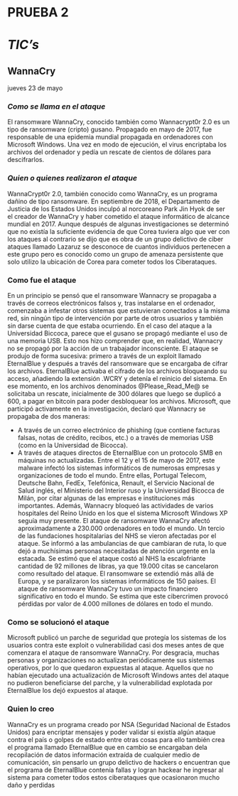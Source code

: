 # PRUEBA 2

# ***TIC’s***
## **WannaCry**

jueves 23 de mayo

### *Como se llama en el ataque*

El ransomware WannaCry, conocido también como Wannacrypt0r 2.0 es un tipo de ransomware (cripto) gusano. Propagado en mayo de 2017, fue responsable de una epidemia mundial propagada en ordenadores con Microsoft Windows. Una vez en modo de ejecución, el virus encriptaba los archivos del ordenador y pedía un rescate de cientos de dólares para descifrarlos.

### *Quien o quienes realizaron el ataque*

WannaCrypt0r 2.0, también conocido como WannaCry, es un programa dañino de tipo ransomware. En septiembre de 2018, el Departamento de Justicia de los Estados Unidos inculpó al norcoreano Park Jin Hyok de ser el creador de WannaCry y haber cometido el ataque informático de alcance mundial en 2017.
Aunque después de algunas investigaciones se determinó que no existía la suficiente evidencia de que Corea tuviera algo que ver con los ataques al contrario se dijo que es obra de un grupo delictivo de ciber ataques llamado Lazaruz se desconoce de cuantos individuos pertenecen a este grupo pero es conocido como un grupo de amenaza persistente que solo utilizo la ubicación de Corea para cometer todos los Ciberataques.  

### Como fue el ataque

En un principio se pensó que el ransomware Wannacry se propagaba a través de correos electrónicos falsos y, tras instalarse en el ordenador, comenzaba a infestar otros sistemas que estuvieran conectados a la misma red, sin ningún tipo de intervención por parte de otros usuarios y también sin darse cuenta de que estaba ocurriendo. En el caso del ataque a la Universidad Biccoca, parece que el gusano se propagó mediante el uso de una memoria USB. Esto nos hizo comprender que, en realidad, Wannacry no se propagó por la acción de un trabajador inconsciente.
El ataque se produjo de forma sucesiva: primero a través de un exploit llamado EternalBlue y después a través del ransomware que se encargaba de cifrar los archivos. EternalBlue activaba el cifrado de los archivos bloqueando su acceso, añadiendo la extensión .WCRY y detenía el reinicio del sistema. En ese momento, en los archivos denominados @Please_Read_Me@ se solicitaba un rescate, inicialmente de 300 dólares que luego se duplicó a 600, a pagar en bitcoin para poder desbloquear los archivos.
Microsoft, que participó activamente en la investigación, declaró que Wannacry se propagaba de dos maneras:
+ A través de un correo electrónico de phishing (que contiene facturas falsas, notas de crédito, recibos, etc.) o a través de memorias USB (como en la Universidad de Bicocca).
+ A través de ataques directos de EternalBlue con un protocolo SMB en máquinas no actualizadas.
Entre el 12 y el 15 de mayo de 2017, este malware infectó los sistemas informáticos de numerosas empresas y organizaciones de todo el mundo. Entre ellas, Portugal Telecom, Deutsche Bahn, FedEx, Telefónica, Renault, el Servicio Nacional de Salud inglés, el Ministerio del Interior ruso y la Universidad Bicocca de Milán, por citar algunas de las empresas e instituciones más importantes. Además, Wannacry bloqueó las actividades de varios hospitales del Reino Unido en los que el sistema Microsoft Windows XP seguía muy presente.
El ataque de ransomware WannaCry afectó aproximadamente a 230.000 ordenadores en todo el mundo.
Un tercio de las fundaciones hospitalarias del NHS se vieron afectadas por el ataque. Se informó a las ambulancias de que cambiaran de ruta, lo que dejó a muchísimas personas necesitadas de atención urgente en la estacada. Se estimó que el ataque costó al NHS la escalofriante cantidad de 92 millones de libras, ya que 19.000 citas se cancelaron como resultado del ataque.
El ransomware se extendió más allá de Europa, y se paralizaron los sistemas informáticos de 150 países. El ataque de ransomware WannaCry tuvo un impacto financiero significativo en todo el mundo. Se estima que este cibercrimen provocó pérdidas por valor de 4.000 millones de dólares en todo el mundo.

### Como se solucionó el ataque

Microsoft publicó un parche de seguridad que protegía los sistemas de los usuarios contra este exploit o vulnerabilidad casi dos meses antes de que comenzara el ataque de ransomware WannaCry. Por desgracia, muchas personas y organizaciones no actualizan periódicamente sus sistemas operativos, por lo que quedaron expuestas al ataque.
Aquellos que no habían ejecutado una actualización de Microsoft Windows antes del ataque no pudieron beneficiarse del parche, y la vulnerabilidad explotada por EternalBlue los dejó expuestos al ataque.

### Quien lo creo

WannaCry es un programa creado por NSA (Seguridad Nacional de Estados Unidos) para encriptar mensajes y poder validar si existía algún ataque contra el país o golpes de estado entre otras cosas para ello también crea el programa llamado EternalBlue que en cambio se encargaban dela recopilación de datos información extraída de cualquier medio de comunicación, sin pensarlo un grupo delictivo de hackers o encuentran que el programa de EternalBlue contenía fallas y logran hackear he ingresar al sistema para cometer todos estos ciberataques que ocasionaron mucho daño y perdidas 
